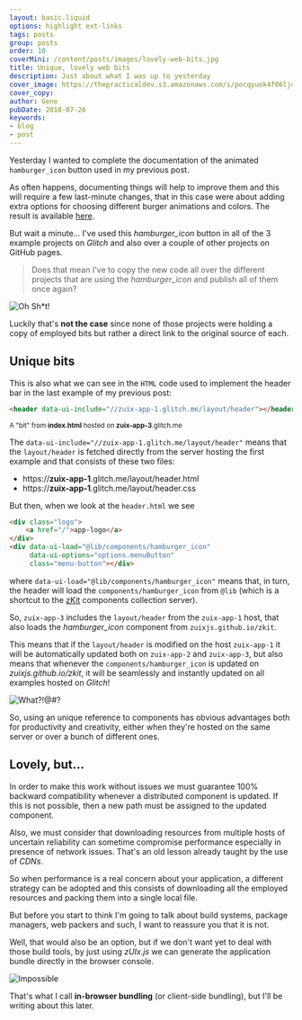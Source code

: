 ```yaml
---
layout: basic.liquid
options: highlight ext-links
tags: posts
group: posts
order: 10
coverMini: /content/posts/images/lovely-web-bits.jpg
title: Unique, lovely web bits
description: Just about what I was up to yesterday
cover_image: https://thepracticaldev.s3.amazonaws.com/i/pocqyuok4f06ljdyi14j.jpg
cover_copy:
author: Gene
pubDate: 2018-07-26
keywords:
- blog
- post
---
```


Yesterday I wanted to complete the documentation of the animated `hamburger_icon` button used in my previous post.

As often happens, documenting things will help to improve them and this will require a few last-minute changes, that in
this case were about adding extra options for choosing different burger animations and colors.
The result is available [here](https://zuixjs.github.io/zkit/1.0/docs/components/hamburger_icon).

But wait a minute... I've used this *hamburger_icon* button in all of the 3 example projects on *Glitch* and also over
a couple of other projects on GitHub pages.

> Does that mean I've to copy the new code all over the different projects that are using the *hamburger_icon* and publish all of them once again?

![Oh Sh*t!](https://media.giphy.com/media/E2USislQIlsfm/giphy.gif)

Luckily that's **not the case** since none of those projects were holding a copy of employed bits but rather a direct
link to the original source of each.


## Unique bits

This is also what we can see in the `HTML` code used to implement the header bar in the last example of my previous post:

```html
<header data-ui-include="//zuix-app-1.glitch.me/layout/header"></header>
```
<small>A "bit" from **index.html** hosted on **zuix-app-3**.glitch.me</small>

The `data-ui-include="//zuix-app-1.glitch.me/layout/header"` means that the `layout/header` is fetched directly from the
server hosting the first example and that consists of these two files:

- https://**zuix-app-1**.glitch.me/layout/header.html
- https://**zuix-app-1**.glitch.me/layout/header.css

But then, when we look at the `header.html` we see

```html
<div class="logo">
    <a href="/">app-logo</a>
</div>
<div data-ui-load="@lib/components/hamburger_icon"
     data-ui-options="options.menuButton"
     class="menu-button"></div>
```

where `data-ui-load="@lib/components/hamburger_icon"` means that, in turn, the header will load the `components/hamburger_icon`
from `@lib` (which is a shortcut to the [zKit](https://zuixjs.github.io/zkit/1.0/) components collection server).

So, `zuix-app-3` includes the `layout/header` from the `zuix-app-1` host, that also loads the *hamburger_icon* component
from `zuixjs.github.io/zkit`.

This means that if the `layout/header` is modified on the host `zuix-app-1` it will be automatically updated both on `zuix-app-2`
and `zuix-app-3`, but also means that whenever the `components/hamburger_icon` is updated on *zuixjs.github.io/zkit*, it
will be seamlessly and instantly updated on all examples hosted on *Glitch*!

![What?!@#?](https://media.giphy.com/media/glmRyiSI3v5E4/giphy.gif)

So, using an unique reference to components has obvious advantages both for productivity and creativity, either when
they're hosted on the same server or over a bunch of different ones.


## Lovely, but...

In order to make this work without issues we must guarantee 100% backward compatibility whenever a distributed component
is updated. If this is not possible, then a new path must be assigned to the updated component.

Also, we must consider that downloading resources from multiple hosts of uncertain reliability can sometime compromise
performance especially in presence of network issues. That's an old lesson already taught by the use of *CDNs*.

So when performance is a real concern about your application, a different strategy can be adopted and this consists of
downloading all the employed resources and packing them into a single local file.

But before you start to think I'm going to talk about build systems, package managers, web packers and such, I want to
reassure you that it is not.

Well, that would also be an option, but if we don't want yet to deal with those build tools, by just using *zUIx.js* we
can generate the application bundle directly in the browser console.

![Impossible](https://media.giphy.com/media/xTiTntReleqBnhBNwQ/giphy.gif)

That's what I call **in-browser bundling** (or client-side bundling), but I'll be writing about this later.
